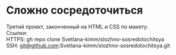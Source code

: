 # **Сложно сосредоточиться**
 Третий проект, законченный на HTML и CSS по макету.  
 Ссылки:  
HTTPS: gh repo clone Svetlana-kimm/slozhno-sosredotochitsya  
SSH: git@github.com:Svetlana-kimm/slozhno-sosredotochitsya.git
